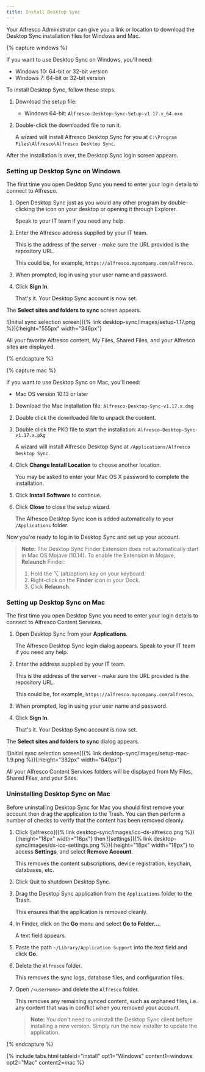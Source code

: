 ```yaml
---
title: Install Desktop Sync
---
```


Your Alfresco Administrator can give you a link or location to download the Desktop Sync installation files for Windows and Mac.

{% capture windows %}

If you want to use Desktop Sync on Windows, you'll need:

* Windows 10: 64-bit or 32-bit version
* Windows 7: 64-bit or 32-bit version

To install Desktop Sync, follow these steps.

1. Download the setup file:

    * Windows 64-bit: `Alfresco-Desktop-Sync-Setup-v1.17.x_64.exe`

2. Double-click the downloaded file to run it.

    A wizard will install Alfresco Desktop Sync for you at `C:\Program Files\Alfresco\Alfresco Desktop Sync`.

After the installation is over, the Desktop Sync login screen appears.

### Setting up Desktop Sync on Windows

The first time you open Desktop Sync you need to enter your login details to connect to Alfresco.

1. Open Desktop Sync just as you would any other program by double-clicking the icon on your desktop or opening it through Explorer.

    Speak to your IT team if you need any help.

2. Enter the Alfresco address supplied by your IT team.

    This is the address of the server - make sure the URL provided is the repository URL.

    This could be, for example, `https://alfresco.mycompany.com/alfresco`.

3. When prompted, log in using your user name and password.

4. Click **Sign In**.

    That's it. Your Desktop Sync account is now set.

The **Select sites and folders to sync** screen appears.

![Initial sync selection screen]({% link desktop-sync/images/setup-1.17.png %}){:height="555px" width="346px"}

All your favorite Alfresco content, My Files, Shared Files, and your Alfresco sites are displayed.

{% endcapture %}

{% capture mac %}

If you want to use Desktop Sync on Mac, you'll need:

* Mac OS version 10.13 or later

1. Download the Mac installation file: `Alfresco-Desktop-Sync-v1.17.x.dmg`

2. Double click the downloaded file to unpack the content.

3. Double click the PKG file to start the installation: `Alfresco-Desktop-Sync-v1.17.x.pkg`

    A wizard will install Alfresco Desktop Sync at `/Applications/Alfresco Desktop Sync`.

4. Click **Change Install Location** to choose another location.

    You may be asked to enter your Mac OS X password to complete the installation.

5. Click **Install Software** to continue.

6. Click **Close** to close the setup wizard.

    The Alfresco Desktop Sync icon is added automatically to your `/Applications` folder.

Now you're ready to log in to Desktop Sync and set up your account.

>**Note:** The Desktop Sync Finder Extension does not automatically start in Mac OS Mojave (10.14). To enable the Extension in Mojave, **Relaunch** Finder:
>
>1. Hold the ⌥ (alt/option) key on your keyboard.
>2. Right-click on the **Finder** icon in your Dock.
>3. Click **Relaunch**.

### Setting up Desktop Sync on Mac

The first time you open Desktop Sync you need to enter your login details to connect to Alfresco Content Services.

1. Open Desktop Sync from your **Applications**.

    The Alfresco Desktop Sync login dialog appears. Speak to your IT team if you need any help.

2. Enter the address supplied by your IT team.

    This is the address of the server - make sure the URL provided is the repository URL.

    This could be, for example, `https://alfresco.mycompany.com/alfresco`.

3. When prompted, log in using your user name and password.

4. Click **Sign In**.

    That's it. Your Desktop Sync account is now set.

The **Select sites and folders to sync** dialog appears.

![Initial sync selection screen]({% link desktop-sync/images/setup-mac-1.9.png %}){:height="382px" width="640px"}

All your Alfresco Content Services folders will be displayed from My Files, Shared Files, and your Sites.

### Uninstalling Desktop Sync on Mac

Before uninstalling Desktop Sync for Mac you should first remove your account then drag the application to the Trash. You can then perform a number of checks to verify that the content has been removed cleanly.

1. Click ![alfresco]({% link desktop-sync/images/ico-ds-alfresco.png %}){:height="18px" width="18px"} then ![settings]({% link desktop-sync/images/ds-ico-settings.png %}){:height="18px" width="18px"} to access **Settings**, and select **Remove Account**.

    This removes the content subscriptions, device registration, keychain, databases, etc.

2. Click Quit to shutdown Desktop Sync.

3. Drag the Desktop Sync application from the `Applications` folder to the Trash.

    This ensures that the application is removed cleanly.

4. In Finder, click on the **Go** menu and select **Go to Folder...**.

    A text field appears.

5. Paste the path `~/Library/Application Support` into the text field and click **Go**.

6. Delete the `Alfresco` folder.

    This removes the sync logs, database files, and configuration files.

7. Open `/<userHome>` and delete the `Alfresco` folder.

    This removes any remaining synced content, such as orphaned files, i.e. any content that was in conflict when you removed your account.

    > **Note:** You don't need to uninstall the Desktop Sync client before installing a new version. Simply run the new installer to update the application.

{% endcapture %}

{% include tabs.html tableid="install" opt1="Windows" content1=windows opt2="Mac" content2=mac %}
